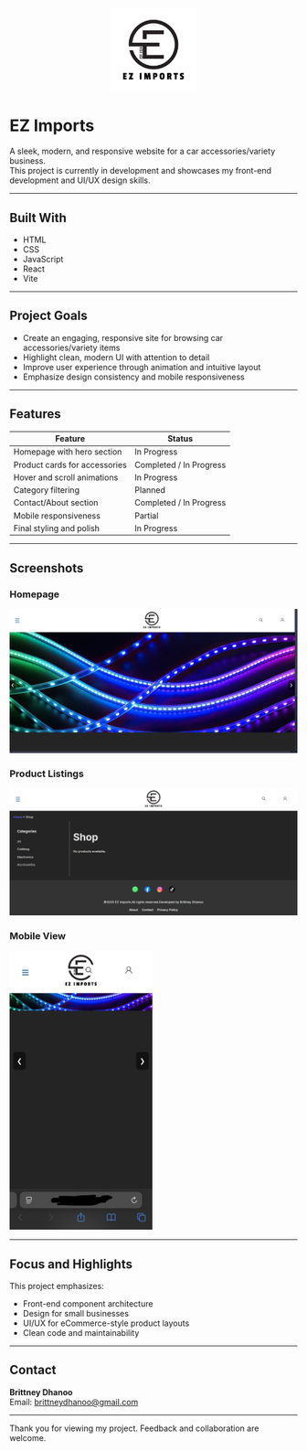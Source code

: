 <p align="center">
  <img src="EZ Imports/src/assets/EZ logo.jpg" alt="EZ Imports Logo" width="150" />
</p>

# EZ Imports

A sleek, modern, and responsive website for a car accessories/variety business.  
This project is currently in development and showcases my front-end development and UI/UX design skills.

---

## Built With
- HTML
- CSS
- JavaScript
- React
- Vite

---

## Project Goals
- Create an engaging, responsive site for browsing car accessories/variety items
- Highlight clean, modern UI with attention to detail
- Improve user experience through animation and intuitive layout
- Emphasize design consistency and mobile responsiveness

---

## Features

| Feature                            | Status         |
|-----------------------------------|----------------|
| Homepage with hero section        | In Progress    |
| Product cards for accessories     | Completed / In Progress |
| Hover and scroll animations       | In Progress    |
| Category filtering                | Planned        |
| Contact/About section             | Completed / In  Progress |
| Mobile responsiveness             | Partial        |
| Final styling and polish          | In Progress    |

---

## Screenshots

### Homepage
<img src="EZ Imports/src/assets/Homepage.png" />

### Product Listings
<img src="EZ Imports/src/assets/Product listing.png" />

### Mobile View
<img src="EZ Imports/src/assets/Mobile Homepage.png" width="250" />

---

## Focus and Highlights
This project emphasizes:
- Front-end component architecture
- Design for small businesses
- UI/UX for eCommerce-style product layouts
- Clean code and maintainability

---

## Contact

**Brittney Dhanoo**  
Email: brittneydhanoo@gmail.com  

---

Thank you for viewing my project. Feedback and collaboration are welcome.
